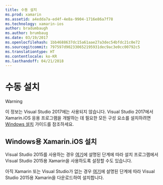 ```yaml
---
title: 수동 설치
ms.prod: xamarin
ms.assetid: a4edda7a-ed4f-4e8a-9904-1716e86a7f78
ms.technology: xamarin-ios
author: bradumbaugh
ms.author: brumbaug
ms.date: 03/19/2017
ms.openlocfilehash: 1bb4688637dc15a61aae27a3dec54bfdc21c0e72
ms.sourcegitcommit: 797597d902330652195931dec9ac3e0cc00792c5
ms.translationtype: HT
ms.contentlocale: ko-KR
ms.lasthandoff: 04/21/2018
---
```

# <a name="manual-installation"></a>수동 설치

> [!WARNING]
> 이 정보는 Visual Studio 2017에는 사용되지 않습니다. Visual Studio 2017에서 Xamarin.iOS 응용 프로그램을 개발하는 데 필요한 모든 구성 요소를 설치하려면 [Windows 설치](~/ios/get-started/installation/windows/index.md#windowsinstallation) 가이드를 참조하세요.

## <a name="install-xamarinios-for-windows"></a>Windows용 Xamarin.iOS 설치

Visual Studio 2015를 사용하는 경우 [여기](https://msdn.microsoft.com/en-us/library/mt488769.aspx#Anchor_4)에 설명된 단계에 따라 설치 프로그램에서 Visual Studio 2015용 Xamarin을 사용하도록 설정할 수도 있습니다.

아직 Xamarin 또는 Visual Studio가 없는 경우 [여기](https://msdn.microsoft.com/en-us/library/mt613162.aspx)에 설명된 단계에 따라 Visual Studio 2015용 Xamarin을 다운로드하여 설치합니다.
